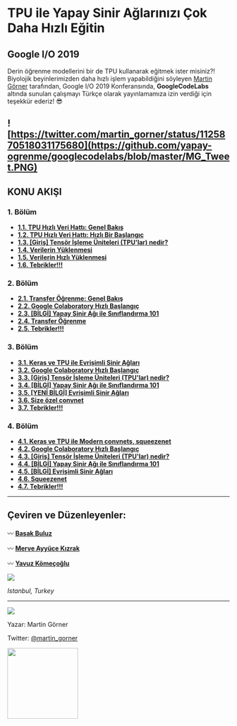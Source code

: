 # TPU ile Yapay Sinir Ağlarınızı Çok Daha Hızlı Eğitin 
## Google I/O 2019 


Derin öğrenme modellerini bir de TPU kullanarak eğitmek ister misiniz?! Biyolojik beyinlerimizden daha hızlı işlem yapabildiğini söyleyen [Martin Görner](https://twitter.com/martin_gorner) tarafından, Google I/O 2019 Konferansında, **GoogleCodeLabs** altında sunulan çalışmayı Türkçe olarak yayınlamamıza izin verdiği için teşekkür ederiz! :sunglasses:

![https://twitter.com/martin_gorner/status/1125870518031175680](https://github.com/yapay-ogrenme/googlecodelabs/blob/master/MG_Tweet.PNG)
---
## KONU AKIŞI

### 1. Bölüm
- **[1.1. TPU Hızlı Veri Hattı: Genel Bakış](https://github.com/yapay-ogrenme/googlecodelabs/wiki/1.1.-TPU-H%C4%B1zl%C4%B1-Veri-Hatt%C4%B1:-Genel-Bak%C4%B1%C5%9F)**
- **[1.2. TPU Hızlı Veri Hattı: Hızlı Bir Başlangıç](https://github.com/yapay-ogrenme/googlecodelabs/wiki/1.2.-TPU-speed-data-pipelines:-Quick-Start)**
- **[1.3. [Giriş] Tensör İşleme Üniteleri (TPU'lar) nedir?](https://github.com/yapay-ogrenme/googlecodelabs/wiki/1.3.-%5BGiri%C5%9F%5D-Tens%C3%B6r-%C4%B0%C5%9Fleme-%C3%9Cniteleri-(TPU'lar)-nedir%3F)**
- **[1.4. Verilerin Yüklenmesi](https://github.com/yapay-ogrenme/googlecodelabs/wiki/1.4.-Verilerin-Y%C3%BCklenmesi)**
- **[1.5. Verilerin Hızlı Yüklenmesi](https://github.com/yapay-ogrenme/googlecodelabs/wiki/1.5.-Verilerin-H%C4%B1zl%C4%B1-Y%C3%BCklenmesi)**
- **[1.6. Tebrikler!!!](https://github.com/yapay-ogrenme/googlecodelabs/wiki/1.6.-Tebrikler!!!)**

### 2. Bölüm
- **[2.1. Transfer Öğrenme: Genel Bakış](https://github.com/yapay-ogrenme/googlecodelabs/wiki/2.1.-Transfer-learning:-Overview)**
- **[2.2. Google Colaboratory Hızlı Başlangıç](https://github.com/yapay-ogrenme/googlecodelabs/wiki/2.2.-Google-Colaboratory-H%C4%B1zl%C4%B1-Ba%C5%9Flang%C4%B1%C3%A7)**
- **[2.3. [BİLGİ] Yapay Sinir Ağı ile Sınıflandırma 101](https://github.com/yapay-ogrenme/googlecodelabs/wiki/2.3.-%5BB%C4%B0LG%C4%B0%5D-Yapay-Sinir-A%C4%9F%C4%B1-ile-S%C4%B1n%C4%B1fland%C4%B1rma-101)**
- **[2.4. Transfer Öğrenme](https://github.com/yapay-ogrenme/googlecodelabs/wiki/2.4.-Transfer-%C3%96%C4%9Frenme)**
- **[2.5. Tebrikler!!!](https://github.com/yapay-ogrenme/googlecodelabs/wiki/2.5.-Tebrikler!!!)**

### 3. Bölüm
- **[3.1. Keras ve TPU ile Evrişimli Sinir Ağları](https://github.com/yapay-ogrenme/googlecodelabs/wiki/3.1.-Keras-ve-TPU-ile-Evri%C5%9Fimli-Sinir-A%C4%9Flar%C4%B1)**
- **[3.2. Google Colaboratory Hızlı Başlangıç](https://github.com/yapay-ogrenme/googlecodelabs/wiki/3.2.-Google-Colaboratory-H%C4%B1zl%C4%B1-Ba%C5%9Flang%C4%B1%C3%A7)**
- **[3.3. [Giriş] Tensör İşleme Üniteleri (TPU'lar) nedir?](https://github.com/yapay-ogrenme/googlecodelabs/wiki/3.3.-%5BGiri%C5%9F%5D-Tens%C3%B6r-%C4%B0%C5%9Fleme-%C3%9Cniteleri-(TPU'lar)-nedir%3F)**
- **[3.4. [BİLGİ] Yapay Sinir Ağı ile Sınıflandırma 101](https://github.com/yapay-ogrenme/googlecodelabs/wiki/3.4.-%5BB%C4%B0LG%C4%B0%5D-Yapay-Sinir-A%C4%9F%C4%B1-ile-S%C4%B1n%C4%B1fland%C4%B1rma-101)**
- **[3.5. [YENİ BİLGİ] Evrişimli Sinir Ağları](https://github.com/yapay-ogrenme/googlecodelabs/wiki/3.5.-%5BYEN%C4%B0-B%C4%B0LG%C4%B0%5D-Evri%C5%9Fimli-Sinir-A%C4%9Flar%C4%B1)**
- **[3.6. Size özel convnet](https://github.com/yapay-ogrenme/googlecodelabs/wiki/3.6.-Size-%C3%B6zel-convnet)**
- **[3.7. Tebrikler!!!](https://github.com/yapay-ogrenme/googlecodelabs/wiki/3.7.-Tebrikler!!!)**
### 4. Bölüm
- **[4.1. Keras ve TPU ile Modern convnets, squeezenet](https://github.com/yapay-ogrenme/googlecodelabs/wiki/4.1.-Keras-ve-TPU-ile-Modern-convnets,-squeezenet)**
- **[4.2. Google Colaboratory Hızlı Başlangıç](https://github.com/yapay-ogrenme/googlecodelabs/wiki/4.2.-Google-Colaboratory-H%C4%B1zl%C4%B1-Ba%C5%9Flang%C4%B1%C3%A7)**
- **[4.3. [Giriş] Tensör İşleme Üniteleri (TPU'lar) nedir?](https://github.com/yapay-ogrenme/googlecodelabs/wiki/4.3.-%5BGiri%C5%9F%5D-Tens%C3%B6r-%C4%B0%C5%9Fleme-%C3%9Cniteleri-(TPU'lar)-nedir%3F)**
- **[4.4. [BİLGİ] Yapay Sinir Ağı ile Sınıflandırma 101](https://github.com/yapay-ogrenme/googlecodelabs/wiki/4.4.-%5BB%C4%B0LG%C4%B0%5D-Yapay-Sinir-A%C4%9F%C4%B1-ile-S%C4%B1n%C4%B1fland%C4%B1rma-101)**
- **[4.5. [BİLGİ] Evrişimli Sinir Ağları](https://github.com/yapay-ogrenme/googlecodelabs/wiki/4.5.-%5BB%C4%B0LG%C4%B0%5D-Evri%C5%9Fimli-Sinir-A%C4%9Flar%C4%B1)**
- **[4.6. Squeezenet](https://github.com/yapay-ogrenme/googlecodelabs/wiki/4.6.-Squeezenet)**
- **[4.7. Tebrikler!!!](https://github.com/yapay-ogrenme/googlecodelabs/wiki/4.7.-Tebrikler!!!)**

---

## Çeviren ve Düzenleyenler:

:wavy_dash: **[Başak Buluz](https://twitter.com/basakbuluz)**

:wavy_dash: **[Merve Ayyüce Kızrak](https://twitter.com/ayyucekizrak)**

:wavy_dash: **[Yavuz Kömeçoğlu](https://twitter.com/YavuzKomecoglu)**



![](https://github.com/yapay-ogrenme/googlecodelabs/blob/master/BAY.png)

_Istanbul, Turkey_

---

![](https://codelabs.developers.google.com/codelabs/keras-flowers-data/img/1dd39cb813f337e2.jpeg)

Yazar: Martin Görner

Twitter: [@martin_gorner](https://twitter.com/martin_gorner)

<img src="https://pbs.twimg.com/profile_images/1103339571977248768/FtFnqC38_400x400.png" align="left"  width="160">
